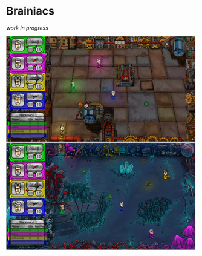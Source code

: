 # Brainiacs

*work in progress*

<img width="500" alt="Map Steampunk preview" src="Assets/Screenshots/steampunk_01.png">

<img width="500" alt="Map Steampunk preview" src="Assets/Screenshots/wonderland_01.png">
